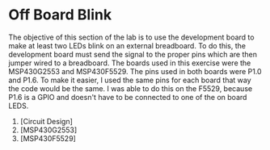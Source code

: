 # Off Board Blink
The objective of this section of the lab is to use the development board to make at least two LEDs blink on an external breadboard. To do this, the development board must send the signal to the proper pins which are then jumper wired to a breadboard. The boards used in this exercise were the MSP430G2553 and MSP430F5529. The pins used in both boards were P1.0 and P1.6. To make it easier, I used the same pins for each board that way the code would be the same. I was able to do this on the F5529, because P1.6 is a GPIO and doesn't have to be connected to one of the on board LEDS. 
1. [Circuit Design] 
1. [MSP430G2553] 
1. [MSP430F5529] 
